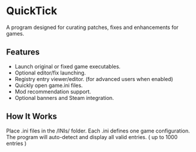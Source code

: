 # QuickTick

A program designed for curating patches, fixes and enhancements for games.

## Features

- Launch original or fixed game executables.
- Optional editor/fix launching.
- Registry entry viewer/editor. (for advanced users when enabled)
- Quickly open game.ini files.
- Mod recommendation support.
- Optional banners and Steam integration.

## How It Works
Place .ini files in the /INIs/ folder. Each .ini defines one game configuration. The program will auto-detect and display all valid entries. ( up to 1000 entries )